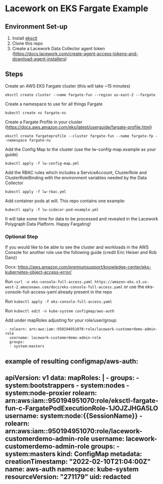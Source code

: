 # Lacework on EKS Fargate Example

## Environment Set-up

1. Install [eksctl](https://docs.aws.amazon.com/eks/latest/userguide/eksctl.html)
2. Clone this repo
3. Create a Lacework Data Collector agent token (https://docs.lacework.com/create-agent-access-tokens-and-download-agent-installers)

## Steps

Create an AWS EKS Fargate cluster (this will take ~15 minutes)

`eksctl create cluster --name fargate-fun --region us-east-2 --fargate`

Create a namespace to use for all things Fargate

`kubectl create ns fargate-ns`

Create a Fargate Profile in your cluster (https://docs.aws.amazon.com/eks/latest/userguide/fargate-profile.html)

`eksctl create fargateprofile --cluster fargate-fun --name fargate-fp --namespace fargate-ns`

Add the Config Map to the cluster (use the lw-config-map.example as your guide)

`kubectl apply -f lw-config-map.yml`

Add the RBAC rules which includes a ServiceAccount, ClusterRole and ClusterRoleBinding with the environment variables needed by the Data Collector

`kubectl apply -f lw-rbac.yml`

Add container pods at will. This repo contains one example:

`kubectl apply -f lw-sidecar-pod-example.yml`

It will take some time for data to be processed and revealed in the Lacework Polygraph Data Platform. Happy Fargating!

### Optional Step

If you would like to be able to see the cluster and workloads in the AWS Console for another role use the following guide (credit Eric Heiser and Rob Danz)

Docs: https://aws.amazon.com/premiumsupport/knowledge-center/eks-kubernetes-object-access-error/

Run `curl -o eks-console-full-access.yaml https://amazon-eks.s3.us-west-2.amazonaws.com/docs/eks-console-full-access.yaml` 
or use the eks-console-full-access-yaml already present in the repo

Run `kubectl apply -f eks-console-full-access.yaml`

Run `kubectl edit -n kube-system configmap/aws-auth`

Add under mapRoles adjusting for your role/user/group:

    - rolearn: arn:aws:iam::950194951070:role/lacework-customerdemo-admin-role
      username: lacework-customerdemo-admin-role
      groups:
      - system:masters

example of resulting configmap/aws-auth:
--------------------
apiVersion: v1
data:
  mapRoles: |
    - groups:
      - system:bootstrappers
      - system:nodes
      - system:node-proxier
      rolearn: arn:aws:iam::950194951070:role/eksctl-fargate-fun-c-FargatePodExecutionRole-1JOJZJHGA5LO
      username: system:node:{{SessionName}}
    - rolearn: arn:aws:iam::950194951070:role/lacework-customerdemo-admin-role
      username: lacework-customerdemo-admin-role
      groups:
      - system:masters
kind: ConfigMap
metadata:
  creationTimestamp: "2022-02-10T21:04:00Z"
  name: aws-auth
  namespace: kube-system
  resourceVersion: "271179"
  uid: redacted
----------------------

